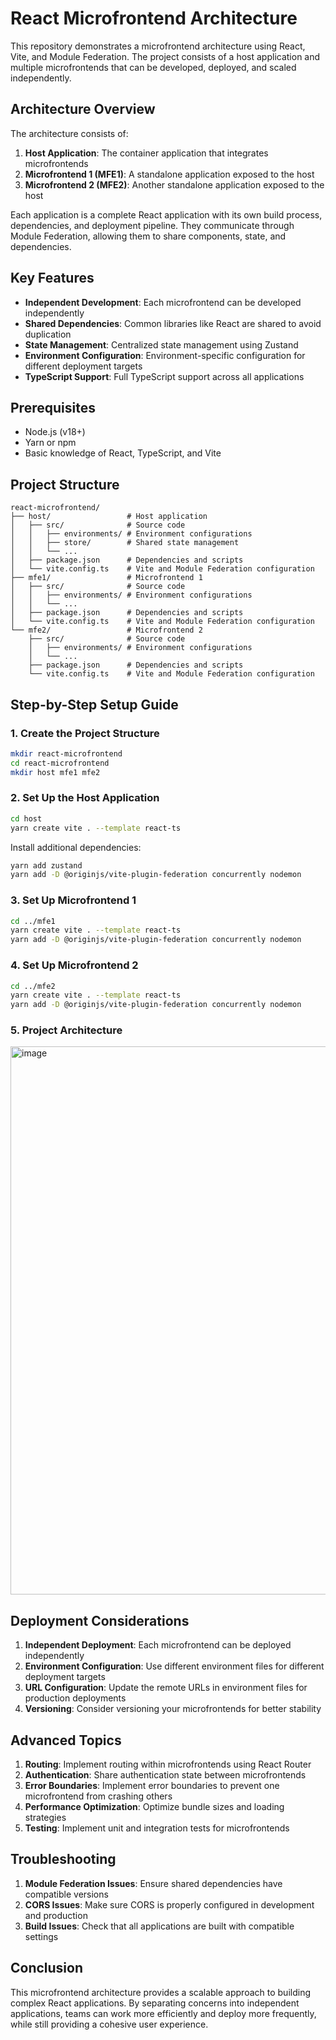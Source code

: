 # React Microfrontend Architecture

This repository demonstrates a microfrontend architecture using React, Vite, and Module Federation. The project consists of a host application and multiple microfrontends that can be developed, deployed, and scaled independently.

## Architecture Overview

The architecture consists of:

1. **Host Application**: The container application that integrates microfrontends
2. **Microfrontend 1 (MFE1)**: A standalone application exposed to the host
3. **Microfrontend 2 (MFE2)**: Another standalone application exposed to the host

Each application is a complete React application with its own build process, dependencies, and deployment pipeline. They communicate through Module Federation, allowing them to share components, state, and dependencies.

## Key Features

- **Independent Development**: Each microfrontend can be developed independently
- **Shared Dependencies**: Common libraries like React are shared to avoid duplication
- **State Management**: Centralized state management using Zustand
- **Environment Configuration**: Environment-specific configuration for different deployment targets
- **TypeScript Support**: Full TypeScript support across all applications

## Prerequisites

- Node.js (v18+)
- Yarn or npm
- Basic knowledge of React, TypeScript, and Vite

## Project Structure

```
react-microfrontend/
├── host/                 # Host application
│   ├── src/              # Source code
│   │   ├── environments/ # Environment configurations
│   │   ├── store/        # Shared state management
│   │   └── ...
│   ├── package.json      # Dependencies and scripts
│   └── vite.config.ts    # Vite and Module Federation configuration
├── mfe1/                 # Microfrontend 1
│   ├── src/              # Source code
│   │   ├── environments/ # Environment configurations
│   │   └── ...
│   ├── package.json      # Dependencies and scripts
│   └── vite.config.ts    # Vite and Module Federation configuration
└── mfe2/                 # Microfrontend 2
    ├── src/              # Source code
    │   ├── environments/ # Environment configurations
    │   └── ...
    ├── package.json      # Dependencies and scripts
    └── vite.config.ts    # Vite and Module Federation configuration
```

## Step-by-Step Setup Guide

### 1. Create the Project Structure

```bash
mkdir react-microfrontend
cd react-microfrontend
mkdir host mfe1 mfe2
```

### 2. Set Up the Host Application

```bash
cd host
yarn create vite . --template react-ts
```

Install additional dependencies:

```bash
yarn add zustand
yarn add -D @originjs/vite-plugin-federation concurrently nodemon
```

### 3. Set Up Microfrontend 1

```bash
cd ../mfe1
yarn create vite . --template react-ts
yarn add -D @originjs/vite-plugin-federation concurrently nodemon
```

### 4. Set Up Microfrontend 2

```bash
cd ../mfe2
yarn create vite . --template react-ts
yarn add -D @originjs/vite-plugin-federation concurrently nodemon
```

### 5. Project Architecture

<img width="877" alt="image" src="https://github.com/user-attachments/assets/be71c152-9990-4241-a31a-375aa74b487f" />



## Deployment Considerations

1. **Independent Deployment**: Each microfrontend can be deployed independently
2. **Environment Configuration**: Use different environment files for different deployment targets
3. **URL Configuration**: Update the remote URLs in environment files for production deployments
4. **Versioning**: Consider versioning your microfrontends for better stability

## Advanced Topics

1. **Routing**: Implement routing within microfrontends using React Router
2. **Authentication**: Share authentication state between microfrontends
3. **Error Boundaries**: Implement error boundaries to prevent one microfrontend from crashing others
4. **Performance Optimization**: Optimize bundle sizes and loading strategies
5. **Testing**: Implement unit and integration tests for microfrontends

## Troubleshooting

1. **Module Federation Issues**: Ensure shared dependencies have compatible versions
2. **CORS Issues**: Make sure CORS is properly configured in development and production
3. **Build Issues**: Check that all applications are built with compatible settings

## Conclusion

This microfrontend architecture provides a scalable approach to building complex React applications. By separating concerns into independent applications, teams can work more efficiently and deploy more frequently, while still providing a cohesive user experience. 
